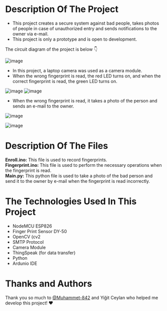 # Description Of The Project
- This project creates a secure system against bad people, takes photos of people in case of unauthorized entry and sends notifications to the owner via e-mail.
- This project is only a prototype and is open to development.

The circuit diagram of the project is below 👇

![image](https://github.com/meferbas/FingerPrint-Security-System-IoT/assets/103934031/7c2abc53-6982-4d1d-87bc-ff61e2fec8be)

- In this project, a laptop camera was used as a camera module.
- When the wrong fingerprint is read, the red LED turns on, and when the correct fingerprint is read, the green LED turns on.


![image](https://github.com/meferbas/FingerPrint-Security-System-IoT/assets/103934031/0729a1ed-f11b-4e66-8fd1-78b114461fc4) ![image](https://github.com/meferbas/FingerPrint-Security-System-IoT/assets/103934031/345f6b89-645c-404b-897e-d608d1d3f37d)

- When the wrong fingerprint is read, it takes a photo of the person and sends an e-mail to the owner.



![image](https://github.com/meferbas/FingerPrint-Security-System-IoT/assets/103934031/a8a34056-6e75-4d32-9ec8-f12116cde75e)

![image](https://github.com/meferbas/FingerPrint-Security-System-IoT/assets/103934031/638d92f5-5007-4017-8741-80ae2a566d09)

# Description Of The Files
**Enroll.ino:** This file is used to record fingerprints. <br>
**Fingerprint.ino:** This file is used to perform the necessary operations when the fingerprint is read. <br>
**Main.py:** This python file is used to take a photo of the bad person and send it to the owner by e-mail when the fingerprint is read incorrectly.

# The Technologies Used In This Project
- NodeMCU ESP826
- Finger Print Sensor DY-50
- OpenCV (cv2
- SMTP Protocol
- Camera Module
- ThingSpeak (for data transfer)
- Python
- Ardunio IDE

# Thanks and Authors
Thank you so much to [@Muhammet-842](https://www.github.com/Muhammet-842) and Yiğit Ceylan who helped me develop this project! ❤️
